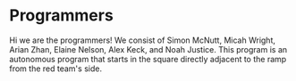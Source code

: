 # Programmers
Hi we are the programmers! We consist of Simon McNutt, Micah Wright, Arian Zhan, Elaine Nelson, Alex Keck, and Noah Justice.
This program is an autonomous program that starts in the square directly adjacent to the ramp from the red team's side.
